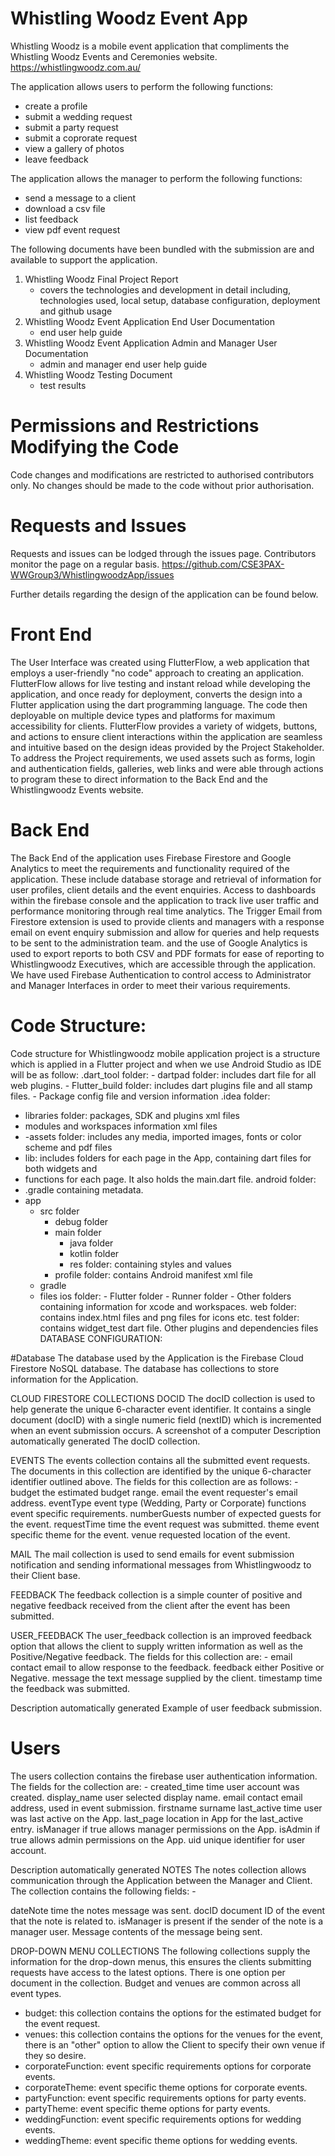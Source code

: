 # Whistling Woodz Event App

Whistling Woodz is a mobile event application that compliments the Whistling Woodz Events and Ceremonies website.
https://whistlingwoodz.com.au/

The application allows users to perform the following functions:
- create a profile
- submit a wedding request
- submit a party request
- submit a coprorate request
- view a gallery of photos
- leave feedback

The application allows the manager to perform the following functions:
- send a message to a client
- download a csv file
- list feedback
- view pdf event request

The following documents have been bundled with the submission are and available to support the application.
1. Whistling Woodz Final Project Report
   - covers the technologies and development in detail including, technologies used, local setup, 
   database configuration, deployment and github usage
2. Whistling Woodz Event Application End User Documentation
   - end user help guide
3. Whistling Woodz Event Application Admin and Manager User Documentation
    - admin and manager end user help guide
4. Whistling Woodz Testing Document
   - test results

# Permissions and Restrictions Modifying the Code
Code changes and modifications are restricted to authorised contributors only. No changes should be made 
to the code without prior authorisation. 

# Requests and Issues
Requests and issues can be lodged through the issues page. Contributors monitor the page on a regular basis.
https://github.com/CSE3PAX-WWGroup3/WhistlingwoodzApp/issues

Further details regarding the design of the application can be found below.

# Front End 
The User Interface was created using FlutterFlow, a web application that employs a user-friendly 
"no code" approach to creating an application. FlutterFlow allows for live testing and instant reload 
while developing the application, and once ready for deployment, converts the design into a Flutter 
application using the dart programming language. 
The code then deployable on multiple device types and platforms for maximum accessibility for clients. 
FlutterFlow provides a variety of widgets, buttons, and actions to ensure client interactions within 
the application are seamless and intuitive based on the design ideas provided by the Project Stakeholder. 
To address the Project requirements, we used assets such as forms, login and authentication fields, 
galleries, web links and were able through actions to program these to direct information to the 
Back End and the Whistlingwoodz Events website.

# Back End 
The Back End of the application uses Firebase Firestore and Google Analytics to meet the requirements 
and functionality required of the application. These include database storage and retrieval of 
information for user profiles, client details and the event enquiries. Access to dashboards within 
the firebase console and the application to track live user traffic and performance monitoring 
through real time analytics.
The Trigger Email from Firestore extension is used to provide clients and managers with a response 
email on event enquiry submission and allow for queries and help requests to be sent to the 
administration team. and the use of Google Analytics is used to export reports to both CSV and PDF 
formats for ease of reporting to Whistlingwoodz Executives, which are accessible through the application.  
We have used Firebase Authentication to control access to Administrator and Manager Interfaces in 
order to meet their various requirements.
 
# Code Structure:
Code structure for Whistlingwoodz mobile application project is a structure which is applied in a 
Flutter project and when we use Android Studio as IDE will be as follow: 
  .dart_tool folder:
    - dartpad folder: includes dart file for all web plugins.
    - Flutter_build folder: includes dart plugins file and all stamp files.
    - Package config file and version information
  .idea folder:
  - libraries folder: packages, SDK and plugins xml files
  - modules and workspaces information xml files
  - -assets folder: includes any media, imported images, fonts or color scheme and pdf files
  - lib: includes folders for each page in the App, containing dart files for both widgets and 
  - functions for each page. It also holds the main.dart file.
  android folder:
   - .gradle containing metadata.
   - app
       - src folder
           - debug folder
           - main folder
               - java folder
               - kotlin folder
               - res folder: containing styles and values
           - profile folder: contains Android manifest xml file
       - gradle
       - files 
  ios folder:
    - Flutter folder
    - Runner folder
    - Other folders containing information for xcode and workspaces.
  web folder: contains index.html files and png files for icons etc.
  test folder: contains widget_test dart file.
  Other plugins and dependencies files
         DATABASE CONFIGURATION:

#Database
The database used by the Application is the Firebase Cloud Firestore NoSQL database.
The database has collections to store information for the Application.

CLOUD FIRESTORE COLLECTIONS
DOCID
The docID collection is used to help generate the unique 6-character event identifier. It contains 
a single document (docID) with a single numeric field (nextID) which is incremented when an event submission occurs.
A screenshot of a computer
Description automatically generated
The docID collection.

EVENTS
The events collection contains all the submitted event requests. The documents in this collection 
are identified by the unique 6-character identifier outlined above. The fields for this collection 
are as follows: -
budget		the estimated budget range.
email			the event requester's email address.
eventType		event type (Wedding, Party or Corporate)
functions		event specific requirements.
numberGuests	number of expected guests for the event.
requestTime		time the event request was submitted.
theme			event specific theme for the event.
venue			requested location of the event.

MAIL
The mail collection is used to send emails for event submission notification and sending 
informational messages from Whistlingwoodz to their Client base.

FEEDBACK
The feedback collection is a simple counter of positive and negative feedback received from the 
client after the event has been submitted.

USER_FEEDBACK
The user_feedback collection is an improved feedback option that allows the client to supply written
information as well as the Positive/Negative feedback. The fields for this collection are: -
email			contact email to allow response to the feedback.
feedback		either Positive or Negative.
message		the text message supplied by the client.
timestamp		time the feedback was submitted.

Description automatically generated
Example of user feedback submission.

# Users
The users collection contains the firebase user authentication information. The fields for the collection are: -
created_time	time user account was created.
display_name	user selected display name.
email			contact email address, used in event submission.
firstname
surname
last_active		time user was last active on the App.
last_page		location in App for the last_active entry.
isManager		if true allows manager permissions on the App.
isAdmin		if true allows admin permissions on the App.
uid			unique identifier for user account.

Description automatically generated
NOTES
The notes collection allows communication through the Application between the Manager and Client. 
The collection contains the following fields: -

dateNote	time the notes message was sent.
docID		document ID of the event that the note is related to.
isManager	is present if the sender of the note is a manager user.
Message	contents of the message being sent.

DROP-DOWN MENU COLLECTIONS
The following collections supply the information for the drop-down menus, this ensures the clients 
submitting requests have access to the latest options. 
There is one option per document in the collection. Budget and venues are common across all event types. 
- budget: this collection contains the options for the estimated budget for the event request.
- venues: this collection contains the options for the venues for the event, there is an "other" 
option to allow the Client to specify their own venue if they so desire.
- corporateFunction: event specific requirements options for corporate events.
- corporateTheme: event specific theme options for corporate events.
- partyFunction: event specific requirements options for party events.
- partyTheme: event specific theme options for party events.
- weddingFunction: event specific requirements options for wedding events. 
- weddingTheme: event specific theme options for wedding events. 

